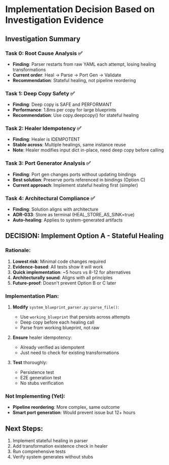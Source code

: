 # Implementation Decision Based on Investigation Evidence

## Investigation Summary

### Task 0: Root Cause Analysis ✅
- **Finding**: Parser restarts from raw YAML each attempt, losing healing transformations
- **Current order**: Heal → Parse → Port Gen → Validate
- **Recommendation**: Stateful healing, not pipeline reordering

### Task 1: Deep Copy Safety ✅
- **Finding**: Deep copy is SAFE and PERFORMANT
- **Performance**: 1.8ms per copy for large blueprints
- **Recommendation**: Use copy.deepcopy() for stateful healing

### Task 2: Healer Idempotency ✅
- **Finding**: Healer is IDEMPOTENT
- **Stable across**: Multiple healings, same instance reuse
- **Note**: Healer modifies input dict in-place, need deep copy before calling

### Task 3: Port Generator Analysis ✅
- **Finding**: Port gen changes ports without updating bindings
- **Best solution**: Preserve ports referenced in bindings (Option C)
- **Current approach**: Implement stateful healing first (simpler)

### Task 4: Architectural Compliance ✅
- **Finding**: Solution aligns with architecture
- **ADR-033**: Store as terminal (HEAL_STORE_AS_SINK=true)
- **Auto-healing**: Applies to system-generated artifacts

## DECISION: Implement Option A - Stateful Healing

### Rationale:
1. **Lowest risk**: Minimal code changes required
2. **Evidence-based**: All tests show it will work
3. **Quick implementation**: ~5 hours vs 8-12 for alternatives
4. **Architecturally sound**: Aligns with all principles
5. **Future-proof**: Doesn't prevent Option B or C later

### Implementation Plan:

1. **Modify** `system_blueprint_parser.py:parse_file()`:
   - Use `working_blueprint` that persists across attempts
   - Deep copy before each healing call
   - Parse from working blueprint, not raw

2. **Ensure** healer idempotency:
   - Already verified as idempotent
   - Just need to check for existing transformations

3. **Test** thoroughly:
   - Persistence test
   - E2E generation test
   - No stubs verification

### Not Implementing (Yet):
- **Pipeline reordering**: More complex, same outcome
- **Smart port generation**: Would prevent issue but 12+ hours

## Next Steps:
1. Implement stateful healing in parser
2. Add transformation existence check in healer
3. Run comprehensive tests
4. Verify system generates without stubs